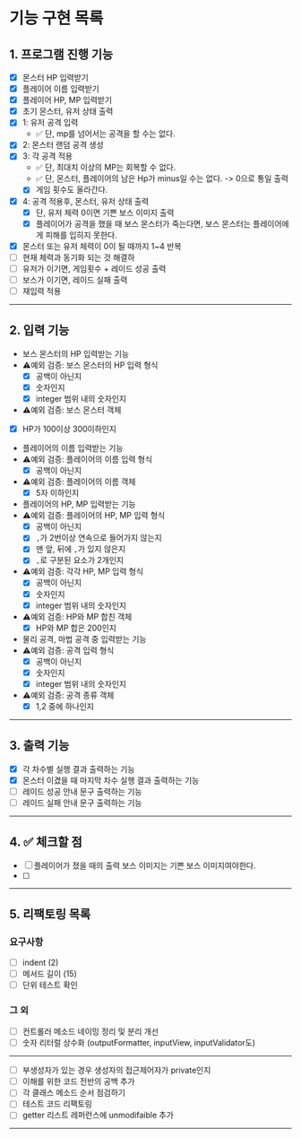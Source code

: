 # 기능 구현 목록

## 1. 프로그램 진행 기능
- [x] 몬스터 HP 입력받기
- [x] 플레이어 이름 입력받기
- [x] 플레이어 HP, MP 입력받기
- [x] 초기 몬스터, 유저 상태 출력
- [x] 1: 유저 공격 입력
  - ✅ 단, mp를 넘어서는 공격을 할 수는 없다.
- [x] 2: 몬스터 랜덤 공격 생성
- [x] 3: 각 공격 적용
  - ✅ 단, 최대치 이상의 MP는 회복할 수 없다.
  - ✅ 단, 몬스터, 플레이어의 남은 Hp가 minus일 수는 없다. -> 0으로 통일 출력
  - [x] 게임 횟수도  올라간다.
- [x] 4: 공격 적용후, 몬스터, 유저 상태 출력
  - [x] 단, 유저 체력 0이면 기쁜 보스 이미지 출력
  - [x] 플레이어가 공격을 했을 때 보스 몬스터가 죽는다면, 보스 몬스터는 플레이어에게 피해를 입히지 못한다.
- [x] 몬스터 또는 유저 체력이 0이 될 때까지 1~4 반복
- [ ] 현재 체력과 동기화 되는 것 해결하 
- [ ] 유저가 이기면, 게임횟수 + 레이드 성공 출력 
- [ ] 보스가 이기면, 레이드 실패 출력
- [ ] 재입력 적용

---


## 2. 입력 기능

- 보스 몬스터의 HP 입력받는 기능
- ⚠️예외 검증: 보스 몬스터의 HP 입력 형식
  - [x] 공백이 아닌지
  - [x] 숫자인지
  - [x] integer 범위 내의 숫자인지

- ⚠️예외 검증: 보스 몬스터 객체
 - [x] HP가 100이상 300이하인지

- 플레이어의 이름 입력받는 기능
- ⚠️예외 검증: 플레이어의 이름 입력 형식
  - [x] 공백이 아닌지

- ⚠️예외 검증: 플레이어의 이름 객체
  - [x] 5자 이하인지

- 플레이어의 HP, MP 입력받는 기능
- ⚠️예외 검증: 플레이어의 HP, MP 입력 형식
  - [x] 공백이 아닌지
  - [x] `,`가 2번이상 연속으로 들어가지 않는지
  - [x] 맨 앞, 뒤에 `,`가 있지 않은지
  - [x] `,`로 구분된 요소가 2개인지

- ⚠️예외 검증: 각각 HP, MP 입력 형식
  - [x] 공백이 아닌지
  - [x] 숫자인지
  - [x] integer 범위 내의 숫자인지

- ⚠️예외 검증: HP와 MP 합친 객체
  - [x] HP와 MP 합은 200인지

- 물리 공격, 마법 공격 중 입력받는 기능
- ⚠️예외 검증: 공격 입력 형식
  - [x] 공백이 아닌지
  - [x] 숫자인지
  - [x] integer 범위 내의 숫자인지

- ⚠️예외 검증: 공격 종류 객체
  - [x] 1,2 중에 하나인지

---

## 3. 출력 기능

- [x] 각 차수별 실행 결과 출력하는 기능
- [x] 몬스터 이겼을 때 마지막 차수 실행 결과 출력하는 기능
- [ ] 레이드 성공 안내 문구 출력하는 기능
- [ ] 레이드 실패 안내 문구 출력하는 기능

---


## 4. ✅ 체크할 점
-[ ] 플레이어가 졌을 때의 출력 보스 이미지는 기쁜 보스 이미지여야한다.
-[ ] 

---


## 5. 리팩토링 목록
### 요구사항
- [ ] indent (2)
- [ ] 메서드 길이 (15)
- [ ] 단위 테스트 확인 
### 그 외
- [ ] 컨트롤러 메소드 네이밍 정리 및 분리 개선
- [ ] 숫자 리터럴 상수화 (outputFormatter, inputView, inputValidator도)
---
- [ ] 부생성자가 있는 경우 생성자의 접근제어자가 private인지 
- [ ] 이해를 위한 코드 전반의 공백 추가
- [ ] 각 클래스 메소드 순서 점검하기
- [ ] 테스트 코드 리팩토링
- [ ] getter 리스트 레퍼런스에 unmodifaible 추가
---- 